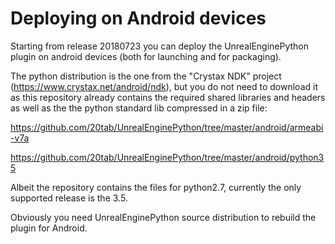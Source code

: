 # Deploying on Android devices

Starting from release 20180723 you can deploy the UnrealEnginePython plugin on android devices (both for launching and for packaging).

The python distribution is the one from the "Crystax NDK" project (https://www.crystax.net/android/ndk), but you do not need to download it as this repository
already contains the required shared libraries and headers as well as the the python standard lib compressed in a zip file:

https://github.com/20tab/UnrealEnginePython/tree/master/android/armeabi-v7a

https://github.com/20tab/UnrealEnginePython/tree/master/android/python35

Albeit the repository contains the files for python2.7, currently the only supported release is the 3.5.

Obviously you need UnrealEnginePython source distribution to rebuild the plugin for Android.
